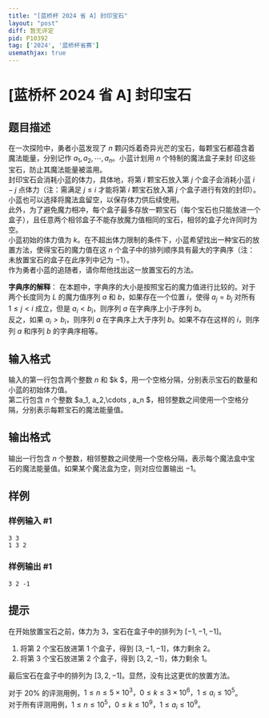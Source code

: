 ```yaml
---
title: "[蓝桥杯 2024 省 A] 封印宝石"
layout: "post"
diff: 暂无评定
pid: P10392
tag: ['2024', '蓝桥杯省赛']
usemathjax: true
---
```


# [蓝桥杯 2024 省 A] 封印宝石
## 题目描述

在一次探险中，勇者小蓝发现了 $n$ 颗闪烁着奇异光芒的宝石，每颗宝石都蕴含着魔法能量，分别记作 $a_1, a_2,\cdots, a_n$。小蓝计划用 $n$ 个特制的魔法盒子来封
印这些宝石，防止其魔法能量被滥用。  
封印宝石会消耗小蓝的体力，具体地，将第 $i$ 颗宝石放入第 $j$ 个盒子会消耗小蓝 $i - j$ 点体力（注：需满足 $j ≤ i$ 才能将第 $i$ 颗宝石放入第 $j$ 个盒子进行有效的封印）。小蓝也可以选择将魔法盒留空，以保存体力供后续使用。  
此外，为了避免魔力相冲，每个盒子最多存放一颗宝石（每个宝石也只能放进一个盒子），且任意两个相邻盒子不能存放魔力值相同的宝石，相邻的盒子允许同时为空。  
小蓝初始的体力值为 $k$。在不超出体力限制的条件下，小蓝希望找出一种宝石的放置方法，使得宝石的魔力值在这 $n$ 个盒子中的排列顺序具有最大的字典序（注：未放置宝石的盒子在此序列中记为 $-1$）。  
作为勇者小蓝的追随者，请你帮他找出这一放置宝石的方法。  

**字典序的解释**： 在本题中，字典序的大小是按照宝石的魔力值进行比较的。对于两个长度同为 $L$ 的魔力值序列 $a$ 和 $b$，如果存在一个位置 $i$，使得 $a_j = b_j$ 对所有 $1 ≤ j < i$ 成立，但是 $a_i < b_i$，则序列 $a$ 在字典序上小于序列 $b$。  
反之，如果 $a_i > b_i$，则序列 $a$ 在字典序上大于序列 $b$。如果不存在这样的 $i$，则序列 $a$ 和序列 $b$ 的字典序相等。
## 输入格式

输入的第一行包含两个整数 $n$ 和 $k $，用一个空格分隔，分别表示宝石的数量和小蓝的初始体力值。  
第二行包含 $n$ 个整数 $a_1, a_2,\cdots , a_n $，相邻整数之间使用一个空格分隔，分别表示每颗宝石的魔法能量值。
## 输出格式

输出一行包含 $n$ 个整数，相邻整数之间使用一个空格分隔，表示每个魔法盒中宝石的魔法能量值。如果某个魔法盒为空，则对应位置输出 $-1$。
## 样例

### 样例输入 #1
```
3 3
1 3 2
```
### 样例输出 #1
```
3 2 -1
```
## 提示

在开始放置宝石之前，体力为 $3$，宝石在盒子中的排列为 $[-1, -1, -1]$。  
1. 将第 $2$ 个宝石放进第 $1$ 个盒子，得到 $[3, -1, -1]$，体力剩余 $2$。
2. 将第 $3$ 个宝石放进第 $2$ 个盒子，得到 $[3, 2, -1]$，体力剩余 $1$。  

最后宝石在盒子中的排列为 $[3, 2, −1]$。显然，没有比这更优的放置方法。

对于 $20\%$ 的评测用例，$1 ≤ n ≤ 5 × 10^3 ，0 ≤ k ≤ 3 × 10^6 ，1 ≤ a_i ≤ 10^5$。  
对于所有评测用例，$1 ≤ n ≤ 10^5 ，0 ≤ k ≤ 10^9 ，1 ≤ a_i ≤ 10^9$。
